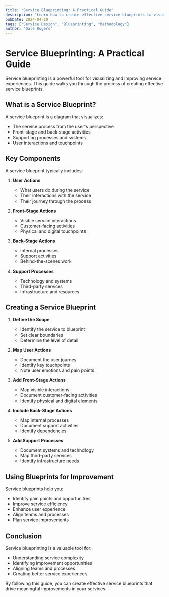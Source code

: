 ```yaml
---
title: "Service Blueprinting: A Practical Guide"
description: "Learn how to create effective service blueprints to visualize and improve service experiences"
pubDate: 2024-04-10
tags: ["Service Design", "Blueprinting", "Methodology"]
author: "Dale Rogers"
---
```


# Service Blueprinting: A Practical Guide

Service blueprinting is a powerful tool for visualizing and improving service experiences. This guide walks you through the process of creating effective service blueprints.

## What is a Service Blueprint?

A service blueprint is a diagram that visualizes:
- The service process from the user's perspective
- Front-stage and back-stage activities
- Supporting processes and systems
- User interactions and touchpoints

## Key Components

A service blueprint typically includes:

1. **User Actions**
   - What users do during the service
   - Their interactions with the service
   - Their journey through the process

2. **Front-Stage Actions**
   - Visible service interactions
   - Customer-facing activities
   - Physical and digital touchpoints

3. **Back-Stage Actions**
   - Internal processes
   - Support activities
   - Behind-the-scenes work

4. **Support Processes**
   - Technology and systems
   - Third-party services
   - Infrastructure and resources

## Creating a Service Blueprint

1. **Define the Scope**
   - Identify the service to blueprint
   - Set clear boundaries
   - Determine the level of detail

2. **Map User Actions**
   - Document the user journey
   - Identify key touchpoints
   - Note user emotions and pain points

3. **Add Front-Stage Actions**
   - Map visible interactions
   - Document customer-facing activities
   - Identify physical and digital elements

4. **Include Back-Stage Actions**
   - Map internal processes
   - Document support activities
   - Identify dependencies

5. **Add Support Processes**
   - Document systems and technology
   - Map third-party services
   - Identify infrastructure needs

## Using Blueprints for Improvement

Service blueprints help you:
- Identify pain points and opportunities
- Improve service efficiency
- Enhance user experience
- Align teams and processes
- Plan service improvements

## Conclusion

Service blueprinting is a valuable tool for:
- Understanding service complexity
- Identifying improvement opportunities
- Aligning teams and processes
- Creating better service experiences

By following this guide, you can create effective service blueprints that drive meaningful improvements in your services. 